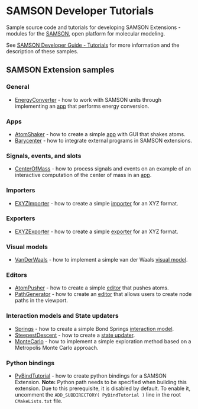 # SAMSON Developer Tutorials

Sample source code and tutorials for developing SAMSON Extensions - modules for the [SAMSON](https://www.samson-connect.net), open platform for molecular modeling.

See [SAMSON Developer Guide - Tutorials](https://documentation.samson-connect.net/developers/latest/tutorials/) for more information and the description of these samples.

## SAMSON Extension samples

### General

- [EnergyConverter](EnergyConverter) - how to work with SAMSON units through implementing an [app](https://documentation.samson-connect.net/developers/latest/apps/) that performs energy conversion.

### Apps

- [AtomShaker](AtomShaker) - how to create a simple [app](https://documentation.samson-connect.net/developers/latest/apps/) with GUI that shakes atoms.
- [Barycenter](Barycenter) - how to integrate external programs in SAMSON extensions.

### Signals, events, and slots

- [CenterOfMass](CenterOfMass) - how to process signals and events on an example of an interactive computation of the center of mass in an [app](https://documentation.samson-connect.net/developers/latest/apps/).

### Importers

- [EXYZImporter](EXYZImporter) - how to create a simple [importer](https://documentation.samson-connect.net/developers/latest/importers/) for an XYZ format.

### Exporters

- [EXYZExporter](EXYZExporter) - how to create a simple [exporter](https://documentation.samson-connect.net/developers/latest/exporters/) for an XYZ format.

### Visual models

- [VanDerWaals](VanDerWaals) - how to implement a simple van der Waals [visual model](https://documentation.samson-connect.net/developers/latest/modeling-and-simulation/#visual-models).

### Editors

- [AtomPusher](AtomPusher) - how to create a simple [editor](https://documentation.samson-connect.net/developers/latest/editors/) that pushes atoms.
- [PathGenerator](PathGenerator) - how to create an [editor](https://documentation.samson-connect.net/developers/latest/editors/) that allows users to create node paths in the viewport.

### Interaction models and State updaters

- [Springs](Springs) - how to create a simple Bond Springs [interaction model](https://documentation.samson-connect.net/developers/latest/modeling-and-simulation/#interaction-models).
- [SteepestDescent](SteepestDescent) - how to create a [state updater](https://documentation.samson-connect.net/developers/latest/modeling-and-simulation/#state-updaters).
- [MonteCarlo](MonteCarlo) - how to implement a simple exploration method based on a Metropolis Monte Carlo approach.

### Python bindings

- [PyBindTutorial](PyBindTutorial) - how to create python bindings for a SAMSON Extension. **Note:** Python path needs to be specified when building this extension. Due to this prerequisite, it is disabled by default. To enable it, uncomment the `ADD_SUBDIRECTORY( PyBindTutorial )` line in the root `CMakeLists.txt` file.
